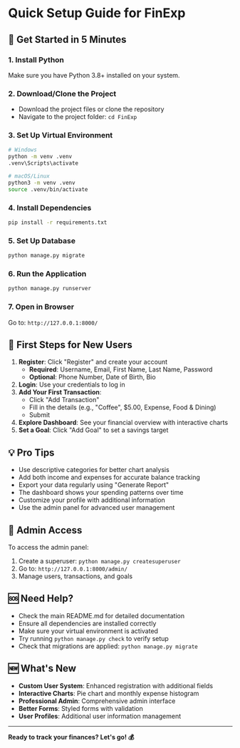 # Quick Setup Guide for FinExp

## 🚀 Get Started in 5 Minutes

### 1. Install Python
Make sure you have Python 3.8+ installed on your system.

### 2. Download/Clone the Project
- Download the project files or clone the repository
- Navigate to the project folder: `cd FinExp`

### 3. Set Up Virtual Environment
```bash
# Windows
python -m venv .venv
.venv\Scripts\activate

# macOS/Linux
python3 -m venv .venv
source .venv/bin/activate
```

### 4. Install Dependencies
```bash
pip install -r requirements.txt
```

### 5. Set Up Database
```bash
python manage.py migrate
```

### 6. Run the Application
```bash
python manage.py runserver
```

### 7. Open in Browser
Go to: `http://127.0.0.1:8000/`

## 🎯 First Steps for New Users

1. **Register**: Click "Register" and create your account
   - **Required**: Username, Email, First Name, Last Name, Password
   - **Optional**: Phone Number, Date of Birth, Bio
2. **Login**: Use your credentials to log in
3. **Add Your First Transaction**: 
   - Click "Add Transaction"
   - Fill in the details (e.g., "Coffee", $5.00, Expense, Food & Dining)
   - Submit
4. **Explore Dashboard**: See your financial overview with interactive charts
5. **Set a Goal**: Click "Add Goal" to set a savings target

## 💡 Pro Tips

- Use descriptive categories for better chart analysis
- Add both income and expenses for accurate balance tracking
- Export your data regularly using "Generate Report"
- The dashboard shows your spending patterns over time
- Customize your profile with additional information
- Use the admin panel for advanced user management

## 🔧 Admin Access

To access the admin panel:
1. Create a superuser: `python manage.py createsuperuser`
2. Go to: `http://127.0.0.1:8000/admin/`
3. Manage users, transactions, and goals

## 🆘 Need Help?

- Check the main README.md for detailed documentation
- Ensure all dependencies are installed correctly
- Make sure your virtual environment is activated
- Try running `python manage.py check` to verify setup
- Check that migrations are applied: `python manage.py migrate`

## 🆕 What's New

- **Custom User System**: Enhanced registration with additional fields
- **Interactive Charts**: Pie chart and monthly expense histogram
- **Professional Admin**: Comprehensive admin interface
- **Better Forms**: Styled forms with validation
- **User Profiles**: Additional user information management

---

**Ready to track your finances? Let's go! 💰**
